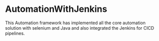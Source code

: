 # AutomationWithJenkins
This Automation framework has implemented all the core automation solution with selenium and Java and also  integrated the Jenkins for CICD pipelines.
